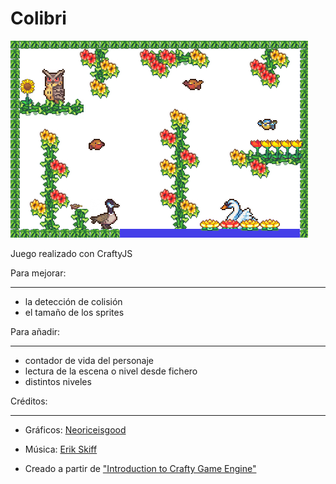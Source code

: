 Colibri
=======

![Colibri](assets/screenshot-v1.png)

Juego realizado con CraftyJS

Para mejorar:
_____________
- la detecci&oacute;n de colisi&oacute;n
- el tama&ntilde;o de los sprites

Para a&ntilde;adir:
___________________
- contador de vida del personaje
- lectura de la escena o nivel desde fichero
- distintos niveles

Cr&eacute;ditos:
________________
- Gr&aacute;ficos: <a href="http://neoriceisgood.deviantart.com/gallery/" target="_blank">Neoriceisgood</a> 

- M&uacute;sica: <a href="http://ericskiff.com/music/ " target="_blank">Erik Skiff</a> 
- Creado a partir de <a href="http://buildnewgames.com/introduction-to-crafty/" target="_blank">"Introduction to Crafty Game Engine"</a>
			